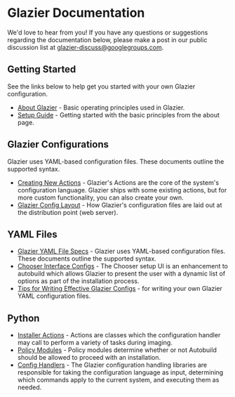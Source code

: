 # Glazier Documentation

We'd love to hear from you! If you have any questions or suggestions regarding
the documentation below, please make a post in our public discussion list at
[glazier-discuss@googlegroups.com](https://groups.google.com/forum/#!forum/glazier-discuss).

## Getting Started

See the links below to help get you started with your own Glazier configuration.

*   [About Glazier](./setup/about.md) - Basic operating principles used in
    Glazier.
*   [Setup Guide](./setup/README.md) - Getting started with the basic principles
    from the about page.

## Glazier Configurations

Glazier uses YAML-based configuration files. These documents outline the
supported syntax.

*   [Creating New Actions](./setup/new_actions.md) - Glazier's Actions are the
    core of the system's configuration language. Glazier ships with some
    existing actions, but for more custom functionality, you can also create
    your own.
*   [Glazier Config Layout](./setup/config_layout.md) - How Glazier's
    configuration files are laid out at the distribution point (web server).

## YAML Files

*   [Glazier YAML File Specs](./yaml/README.md) - Glazier uses YAML-based
    configuration files. These documents outline the supported syntax.
*   [Chooser Interface Configs](./yaml/chooser_ui.md) - The Chooser setup UI is
    an enhancement to autobuild which allows Glazier to present the user with a
    dynamic list of options as part of the installation process.
*   [Tips for Writing Effective Glazier Configs](./yaml/tips.md) - for writing
    your own Glazier YAML configuration files.

## Python

*   [Installer Actions](../lib/actions/README.md) - Actions are classes which
    the configuration handler may call to perform a variety of tasks during
    imaging.
*   [Policy Modules](../lib/policies/README.md) - Policy modules determine
    whether or not Autobuild should be allowed to proceed with an installation.
*   [Config Handlers](./setup/config_handlers.md) - The Glazier configuration
    handling libraries are responsible for taking the configuration language as
    input, determining which commands apply to the current system, and executing
    them as needed.
